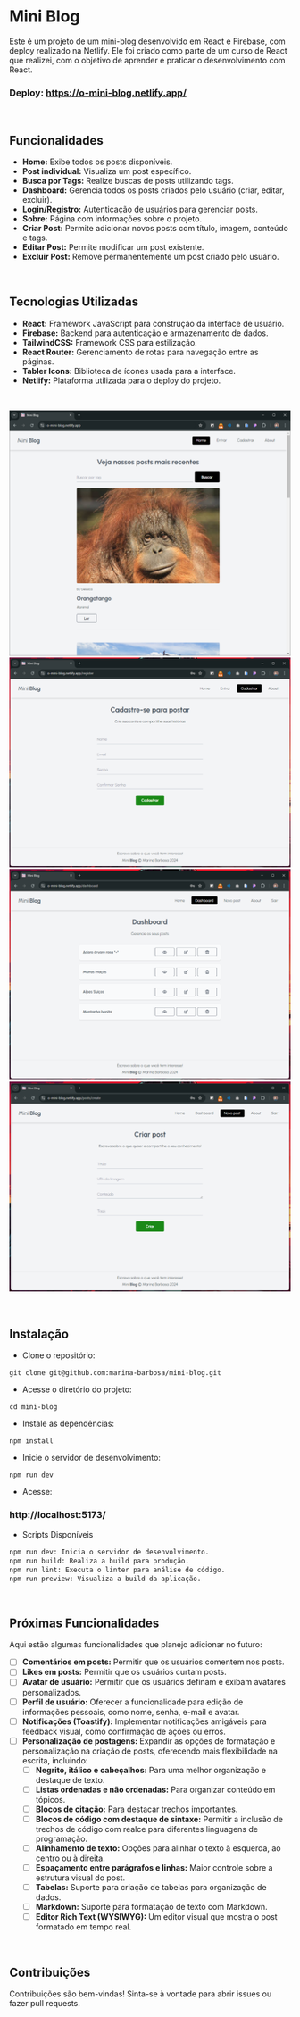 # Mini **Blog**

Este é um projeto de um mini-blog desenvolvido em React e Firebase, com deploy realizado na Netlify. Ele foi criado como parte de um curso de React que realizei, com o objetivo de aprender e praticar o desenvolvimento com React.

### Deploy: https://o-mini-blog.netlify.app/

<br>

## Funcionalidades
- **Home:** Exibe todos os posts disponíveis.
- **Post individual:** Visualiza um post específico.
- **Busca por Tags:** Realize buscas de posts utilizando tags.
- **Dashboard:** Gerencia todos os posts criados pelo usuário (criar, editar, excluir).
- **Login/Registro:** Autenticação de usuários para gerenciar posts.
- **Sobre:** Página com informações sobre o projeto.
- **Criar Post:** Permite adicionar novos posts com título, imagem, conteúdo e tags.
- **Editar Post:** Permite modificar um post existente.
- **Excluir Post:** Remove permanentemente um post criado pelo usuário.

<br>

## Tecnologias Utilizadas
- **React:** Framework JavaScript para construção da interface de usuário.
- **Firebase:** Backend para autenticação e armazenamento de dados.
- **TailwindCSS:** Framework CSS para estilização.
- **React Router:** Gerenciamento de rotas para navegação entre as páginas.
- **Tabler Icons:** Biblioteca de ícones usada para a interface.
- **Netlify:** Plataforma utilizada para o deploy do projeto.

<br>

![img](./public/print-home.png)
![img](./public/print-register.png)
![img](./public/print-dashboard.png)
![img](./public/print-create-post.png)

<br>

## Instalação
- Clone o repositório:
```
git clone git@github.com:marina-barbosa/mini-blog.git
```
- Acesse o diretório do projeto:
```
cd mini-blog
```
- Instale as dependências:
```
npm install
```
- Inicie o servidor de desenvolvimento:
```
npm run dev
```
- Acesse: 
### http://localhost:5173/

- Scripts Disponíveis
```
npm run dev: Inicia o servidor de desenvolvimento.
npm run build: Realiza a build para produção.
npm run lint: Executa o linter para análise de código.
npm run preview: Visualiza a build da aplicação.
```

<br>

## Próximas Funcionalidades
Aqui estão algumas funcionalidades que planejo adicionar no futuro:

- [ ] **Comentários em posts:** Permitir que os usuários comentem nos posts.
- [ ] **Likes em posts:** Permitir que os usuários curtam posts.
- [ ] **Avatar de usuário:** Permitir que os usuários definam e exibam avatares personalizados.
- [ ] **Perfil de usuário:** Oferecer a funcionalidade para edição de informações pessoais, como nome, senha, e-mail e avatar.
- [ ] **Notificações (Toastify):** Implementar notificações amigáveis para feedback visual, como confirmação de ações ou erros.
- [ ] **Personalização de postagens:** Expandir as opções de formatação e personalização na criação de posts, oferecendo mais flexibilidade na escrita, incluindo:
  - [ ] **Negrito, itálico e cabeçalhos:** Para uma melhor organização e destaque de texto.
  - [ ] **Listas ordenadas e não ordenadas:** Para organizar conteúdo em tópicos.
  - [ ] **Blocos de citação:** Para destacar trechos importantes.
  - [ ] **Blocos de código com destaque de sintaxe:** Permitir a inclusão de trechos de código com realce para diferentes linguagens de programação.
  - [ ] **Alinhamento de texto:** Opções para alinhar o texto à esquerda, ao centro ou à direita.
  - [ ] **Espaçamento entre parágrafos e linhas:** Maior controle sobre a estrutura visual do post.
  - [ ] **Tabelas:** Suporte para criação de tabelas para organização de dados.
  - [ ] **Markdown:** Suporte para formatação de texto com Markdown.
  - [ ] **Editor Rich Text (WYSIWYG):** Um editor visual que mostra o post formatado em tempo real.

<br>

## Contribuições
Contribuições são bem-vindas! Sinta-se à vontade para abrir issues ou fazer pull requests.
